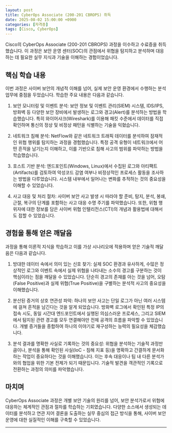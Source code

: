 ```yaml
---
layout: post
title: CyberOps Associate (200-201 CBROPS) 취득
date: 2025-08-02 15:00:00 +0900
categories: [자격증]
tags: [Cisco, CyberOps]
---
```

Cisco의 CyberOps Associate (200-201 CBROPS) 과정을 이수하고 수료증을 취득했습니다. 이 과정은 보안 운영 센터(SOC)의 관점에서 위협을 탐지하고 분석하며 대응하는 데 필요한 실무 지식과 기술을 이해하는 경험이었습니다.

## 핵심 학습 내용

이번 과정은 사이버 보안의 개념적 이해를 넘어, 실제 보안 운영 환경에서 수행하는 분석 업무에 중점을 두었습니다. 학습한 주요 내용은 다음과 같습니다.

1.  보안 모니터링 및 이벤트 분석: 보안 정보 및 이벤트 관리(SIEM) 시스템, IDS/IPS, 방화벽 등 다양한 보안 장비에서 발생하는 로그와 경고(Alert)를 분석하는 방법을 학습했습니다. 특히 와이어샤크(Wireshark)를 이용해 패킷 수준에서 데이터를 직접 확인하며 통신의 정상 및 비정상 패턴을 식별하는 기술을 익혔습니다.

2.  네트워크 침해 분석: NetFlow와 같은 네트워크 트래픽 데이터를 분석하여 잠재적인 위협 행위를 탐지하는 과정을 경험했습니다. 특정 공격 유형이 네트워크에서 어떤 흔적을 남기는지 이해하고, 이를 기반으로 침해 사고의 범위를 파악하는 방법을 학습했습니다.

3.  호스트 기반 분석: 엔드포인트(Windows, Linux)에서 수집된 로그와 아티팩트(Artifacts)를 검토하여 악성코드 감염 여부나 비정상적인 프로세스 활동을 조사하는 방법을 다루었습니다. 시스템 내부에서 일어나는 변화를 추적하는 것의 중요성을 이해할 수 있었습니다.

4.  사고 대응 및 처리 절차: 사이버 보안 사고 발생 시 따라야 할 준비, 탐지, 분석, 봉쇄, 근절, 복구의 단계를 포함하는 사고 대응 수명 주기를 파악했습니다. 또한, 위협 행위자에 대한 정보를 담은 사이버 위협 인텔리전스(CTI)의 개념과 활용법에 대해서도 접할 수 있었습니다.

## 경험을 통해 얻은 깨달음

과정을 통해 이론적 지식을 학습하고 이를 가상 시나리오에 적용하며 얻은 기술적 깨달음은 다음과 같습니다.

1.  방대한 데이터 속에서 의미 있는 신호 찾기: 실제 SOC 환경과 유사하게, 수많은 정상적인 로그와 이벤트 속에서 실제 위협을 나타내는 소수의 경고를 구분하는 것이 핵심이라는 점을 깨달을 수 있었습니다. 단순히 경고의 존재를 아는 것을 넘어, 오탐(False Positive)과 실제 위협(True Positive)을 구별하는 분석적 사고의 중요성을 이해했습니다.

2.  분산된 증거의 상호 연관성 파악: 하나의 보안 사고는 단일 로그가 아닌 여러 시스템에 걸쳐 흔적을 남긴다는 것을 알게 되었습니다. 방화벽 로그에서 확인된 특정 IP의 접속 시도, 동일 시간대 엔드포인트에서 실행된 의심스러운 프로세스, 그리고 SIEM에서 탐지된 관련 경고를 모두 연결해야만 전체 공격의 흐름을 파악할 수 있었습니다. 개별 증거들을 종합하여 하나의 이야기로 재구성하는 능력의 필요성을 체감했습니다.

3.  분석 결과를 명확한 사실로 기록하는 것의 중요성: 위협을 분석하는 기술적 과정만큼이나, 분석을 통해 확인된 사실(IoC - 침해 지표 등)을 명확하고 간결하게 문서화하는 작업이 중요하다는 것을 이해했습니다. 이는 후속 대응이나 팀 내 다른 분석가와의 협업을 위한 기본 전제가 되기 때문입니다. 기술적 발견을 객관적인 기록으로 전환하는 과정의 의미를 파악했습니다.

## 마치며

CyberOps Associate 과정은 개별 보안 기술의 원리를 넘어, 보안 분석가로서 위협에 대응하는 체계적인 관점과 절차를 학습하는 기회였습니다. 다양한 소스에서 생성되는 데이터를 분석하고 연관 지어 결론을 도출하는 실무 중심의 접근 방식을 통해, 사이버 보안 운영에 대한 실질적인 이해를 구축할 수 있었습니다.

<hr class="short-rule">